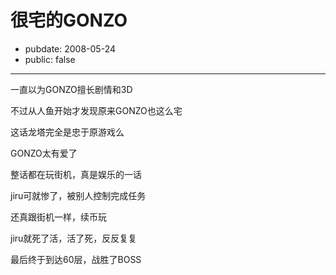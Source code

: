 # 很宅的GONZO

- pubdate: 2008-05-24
- public: false

--------------------------


一直以为GONZO擅长剧情和3D

不过从人鱼开始才发现原来GONZO也这么宅

这话龙塔完全是忠于原游戏么

GONZO太有爱了


整话都在玩街机，真是娱乐的一话

jiru可就惨了，被别人控制完成任务

还真跟街机一样，续币玩

jiru就死了活，活了死，反反复复

最后终于到达60层，战胜了BOSS
